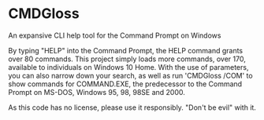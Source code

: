 # CMDGloss
An expansive CLI help tool for the Command Prompt on Windows

By typing "HELP" into the Command Prompt, the HELP command grants over 80 commands. 
This project simply loads more commands, over 170, available to individuals on Windows 10 Home.
With the use of parameters, you can also narrow down your search, as well as run 'CMDGloss /COM' to show commands for
COMMAND.EXE, the predecessor to the Command Prompt on MS-DOS, Windows 95, 98, 98SE and 2000.

As this code has no license, please use it responsibly. "Don't be evil" with it.
